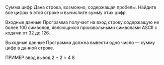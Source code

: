 Сумма цифр
Дана строка, возможно, содержащая пробелы. Найдите все цифры в этой строке и вычислите сумму этих цифр.

Входные данные
Программа получает на вход строку содержащую не более 100 символов, являющихся произвольными символами ASCII с кодами от 32 до 126.

Выходные данные
Программа должна вывести одно число — сумму цифр в данной строке.

ПРИМЕР
ввод	вывод
2 + 2 = 4
8